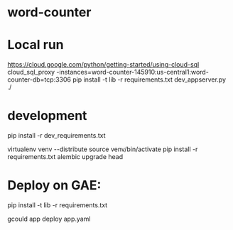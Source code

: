 # word-counter



# Local run

https://cloud.google.com/python/getting-started/using-cloud-sql
cloud_sql_proxy -instances=word-counter-145910:us-central1:word-counter-db=tcp:3306
pip install -t lib -r requirements.txt
dev_appserver.py ./


# development
pip install -r dev_requirements.txt

virtualenv venv --distribute
source venv/bin/activate
pip install -r requirements.txt
alembic upgrade head


# Deploy on GAE:

pip install -t lib -r requirements.txt

gcould app deploy app.yaml